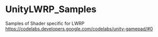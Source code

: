 # UnityLWRP_Samples
Samples of Shader specific for LWRP
https://codelabs.developers.google.com/codelabs/unity-gamepad/#0

